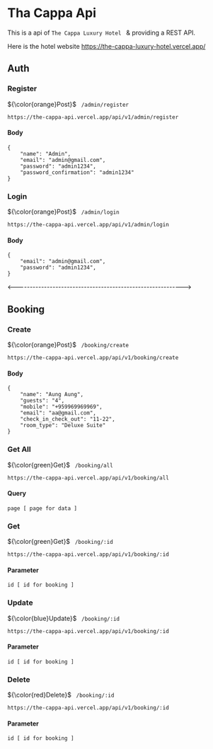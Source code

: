 # Tha Cappa Api

This is a api of `The Cappa Luxury Hotel ` & providing a REST
API.

Here is the hotel website https://the-cappa-luxury-hotel.vercel.app/

## Auth

### Register

${\color{orange}Post}$ ` /admin/register`

    https://the-cappa-api.vercel.app/api/v1/admin/register

#### Body

    {
        "name": "Admin",
        "email": "admin@gmail.com",
        "password": "admin1234",
        "password_confirmation": "admin1234"
    }

### Login

${\color{orange}Post}$ ` /admin/login`

    https://the-cappa-api.vercel.app/api/v1/admin/login

#### Body

    {
        "email": "admin@gmail.com",
        "password": "admin1234",
    }

<----------------------------------------------------------->

## Booking

### Create

${\color{orange}Post}$ ` /booking/create`

    https://the-cappa-api.vercel.app/api/v1/booking/create

#### Body

    {
        "name": "Aung Aung",
        "guests": "4",
        "mobile": "+959969969969",
        "email": "aa@gmail.com",
        "check_in_check_out": "11-22",
        "room_type": "Deluxe Suite"
    }

### Get All

${\color{green}Get}$ ` /booking/all`

    https://the-cappa-api.vercel.app/api/v1/booking/all

#### Query

    page [ page for data ]

### Get 

${\color{green}Get}$ ` /booking/:id`

    https://the-cappa-api.vercel.app/api/v1/booking/:id

#### Parameter

    id [ id for booking ]

### Update 

${\color{blue}Update}$ ` /booking/:id`

    https://the-cappa-api.vercel.app/api/v1/booking/:id

#### Parameter

    id [ id for booking ]

### Delete 

${\color{red}Delete}$ ` /booking/:id`

    https://the-cappa-api.vercel.app/api/v1/booking/:id

#### Parameter

    id [ id for booking ]
